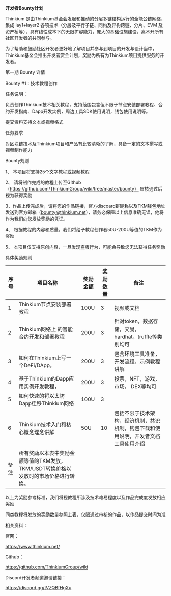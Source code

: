**开发者Bounty计划**

Thinkium 是由Thinkium基金会发起和推动的分层多链结构运行的全能公链网络，集成 lay1+layer2 各项技术（分层及平行子链、同构及异构跨链、分片、EVM 及资产桥等），具有线性成本下的无限扩容能力，庞大的基础设施建设，离不开所有社区开发者的共同参与。

 

为了帮助和鼓励社区开发者更好地了解项目并参与到项目的开发与设计当中，Thinkium基金会推出开发者赏金计划，奖励为所有为Thinkium项目提供服务的开发者。

 

第一期 Bounty 详情

 

Bounty #1：技术教程创作

 

任务说明：

负责创作Thinkium技术相关教程，支持范围包含但不限于节点安装部署教程、合约开发指南、Dapp开发实例，周边工具SDK使用说明，钱包使用说明等。

提交资料支持文本或视频格式

 

任务要求

对区块链技术及Thinkium项目和产品有比较清晰的了解，具备一定的文本撰写或视频制作能力

 

Bounty规则

1、 本项目将支持25个文字教程或视频教程

2、 请将制作完成的教程上传至Github（https://github.com/ThinkiumGroup/wiki/tree/master/bounty） 审核通过后视为获得奖励

3、作品上传完成后，请将您的作品链接，官方discoard群昵称以及TKM钱包地址发送到官方邮箱（bounty@thinkium.net），请务必保障以上信息准确无误，他将作为我们向您发放奖励的凭证。

4、 根据教程的内容和质量，我们将给予教程创作者50U-200U等值的TKM作为奖励

5、 本项目仅支持原创内容，一旦发现盗版行为，可能会导致您无法获得任务奖励

 

具体奖励规则

| 序号 | 项目名称                                                     | 奖励金额 | 奖励数量 | 备注                                                         |
| ---- | ------------------------------------------------------------ | -------- | -------- | ------------------------------------------------------------ |
| 1    | Thinkium节点安装部署教程                                     | 100U     | 3        | 视频或文档                                                   |
| 2    | Thinkium网络上 的智能合约开发和部署教程                      | 200U     | 3        | 针对token，数据存储，交易，hardhat，truffle等类别均可        |
| 3    | 如何在Thinkium上写一个DeFi/DApp，                            | 200U     | 3        | 包含环境工具准备，开发流程，示例教程讲解                     |
| 4    | 基于Thinkium的Dapp应用实例开发教程，                         | 200U     | 3        | 投票，NFT，游戏，市场，  DEX等均可                           |
| 5    | 如何快速的将以太坊Dapp迁移Thinkium网络                       | 100U     | 3        |                                                              |
| 6    | Thinkium技术入门和核心概念理念讲解                           | 50U      | 10       | 包括不限于技术架构，经济机制，共识机制，钱包下载和使用说明，开发者文档工具使用介绍 |
| 备注 | 所有奖励以本表中奖励金额等值的TKM发放，TKM/USDT转换价格以发放时的市场价格进行转换。 |          |          |                                                              |

以上为奖励参考标准，我们将视教程所涉及技术难易程度以及作品完成度发放相应奖励

同类教程将发放的奖励数量参照上表，仅限通过审核的作品，以作品提交时间为准

 

相关资料：

官网：

https://www.thinkium.net/

Github：

https://github.com/ThinkiumGroup/wiki

Discord开发者频道邀请链接：

https://discord.gg/tVZQBfHgXu

